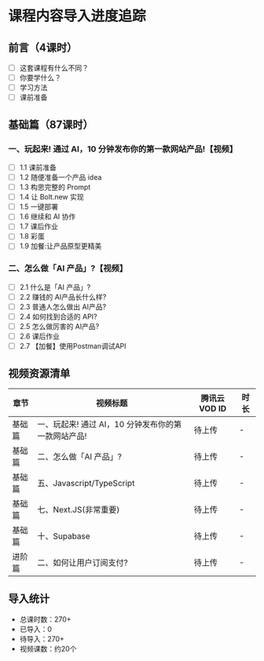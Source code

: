 # 课程内容导入进度追踪

## 前言（4课时）
- [ ] 这套课程有什么不同？
- [ ] 你要学什么？
- [ ] 学习方法
- [ ] 课前准备

## 基础篇（87课时）
### 一、玩起来! 通过 AI，10 分钟发布你的第一款网站产品!【视频】
- [ ] 1.1 课前准备
- [ ] 1.2 随便准备一个产品 idea
- [ ] 1.3 构思完整的 Prompt
- [ ] 1.4 让 Bolt.new 实现
- [ ] 1.5 一键部署
- [ ] 1.6 继续和 AI 协作
- [ ] 1.7 课后作业
- [ ] 1.8 彩蛋
- [ ] 1.9 加餐:让产品原型更精美

### 二、怎么做「AI 产品」?【视频】
- [ ] 2.1 什么是「AI 产品」?
- [ ] 2.2 赚钱的 AI产品长什么样?
- [ ] 2.3 普通人怎么做出 AI产品?
- [ ] 2.4 如何找到合适的 API?
- [ ] 2.5 怎么做厉害的 AI产品?
- [ ] 2.6 课后作业
- [ ] 2.7 【加餐】使用Postman调试API

## 视频资源清单
| 章节 | 视频标题 | 腾讯云VOD ID | 时长 |
|------|---------|--------------|------|
| 基础篇 | 一、玩起来! 通过 AI，10 分钟发布你的第一款网站产品! | 待上传 | - |
| 基础篇 | 二、怎么做「AI 产品」? | 待上传 | - |
| 基础篇 | 五、Javascript/TypeScript | 待上传 | - |
| 基础篇 | 七、Next.JS(非常重要) | 待上传 | - |
| 基础篇 | 十、Supabase | 待上传 | - |
| 进阶篇 | 二、如何让用户订阅支付? | 待上传 | - |

## 导入统计
- 总课时数：270+
- 已导入：0
- 待导入：270+
- 视频课数：约20个